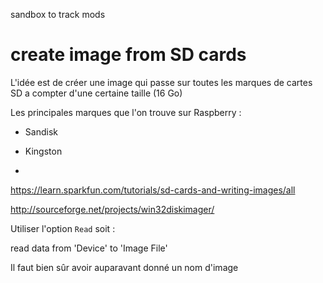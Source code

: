 sandbox to track mods

# create image from SD cards

L'idée est de créer une image qui passe sur toutes les marques de cartes SD a compter d'une certaine taille (16 Go)

Les principales marques que l'on trouve sur Raspberry :

- Sandisk
 
- Kingston

- 

https://learn.sparkfun.com/tutorials/sd-cards-and-writing-images/all

http://sourceforge.net/projects/win32diskimager/

Utiliser l'option `Read` soit : 

read data from 'Device' to 'Image File'

Il faut bien sûr avoir auparavant donné un nom d'image
